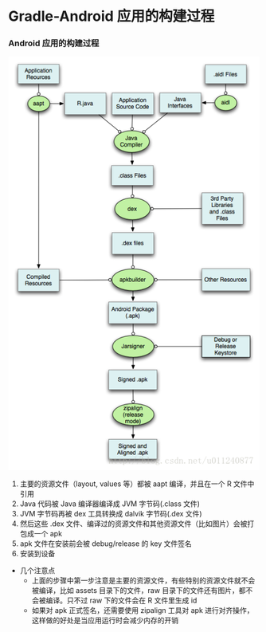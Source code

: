 Gradle-Android 应用的构建过程
======================

### Android 应用的构建过程

![image_build_application](/images/image_build_application.png)

1. 主要的资源文件（layout, values 等）都被 aapt 编译，并且在一个 R 文件中引用
2. Java 代码被 Java 编译器编译成 JVM 字节码(.class 文件)
3. JVM 字节码再被 dex 工具转换成 dalvik 字节码(.dex 文件)
4. 然后这些 .dex 文件、编译过的资源文件和其他资源文件（比如图片）会被打包成一个 apk
5. apk 文件在安装前会被 debug/release 的 key 文件签名
6. 安装到设备

- 几个注意点
  - 上面的步骤中第一步注意是主要的资源文件，有些特别的资源文件就不会被编译，比如 assets 目录下的文件，raw 目录下的文件还有图片，都不会被编译。只不过 raw 下的文件会在 R 文件里生成 id
  - 如果对 apk 正式签名，还需要使用 zipalign 工具对 apk 进行对齐操作，这样做的好处是当应用运行时会减少内存的开销
